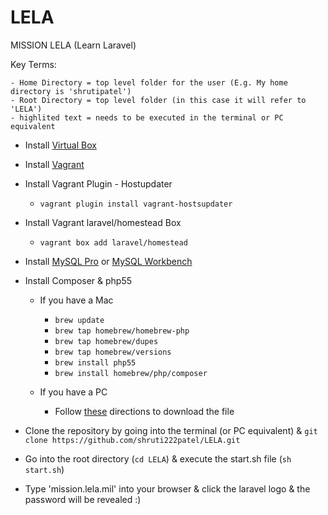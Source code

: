 LELA
====

MISSION LELA (Learn Laravel)


Key Terms:
 	
 	- Home Directory = top level folder for the user (E.g. My home directory is 'shrutipatel')
 	- Root Directory = top level folder (in this case it will refer to 'LELA')
 	- highlited text = needs to be executed in the terminal or PC equivalent


* Install [Virtual Box](https://www.virtualbox.org/)

* Install [Vagrant](http://www.vagrantup.com/)

* Install Vagrant Plugin - Hostupdater
	* `vagrant plugin install vagrant-hostsupdater`
* Install Vagrant laravel/homestead Box
	* `vagrant box add laravel/homestead`

* Install [MySQL Pro](http://www.sequelpro.com/) or [MySQL Workbench](http://dev.mysql.com/downloads/workbench/)
	
* Install Composer & php55
	* If you have a Mac
		* `brew update`
		* `brew tap homebrew/homebrew-php`
		* `brew tap homebrew/dupes`
		* `brew tap homebrew/versions`
		* `brew install php55`
		* `brew install homebrew/php/composer`
		
	* If you have a PC
		* Follow [these](https://getcomposer.org/doc/00-intro.md#using-the-installer) directions to download the file

* Clone the repository by going into the terminal (or PC equivalent) & `git clone https://github.com/shruti222patel/LELA.git`
 
* Go into the root directory (`cd LELA`) & execute the start.sh file (`sh start.sh`)

* Type 'mission.lela.mil' into your browser & click the laravel logo & the password will be revealed :)





